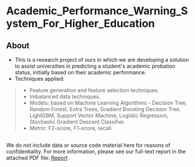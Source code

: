 # Academic_Performance_Warning_System_For_Higher_Education

## About

* This is a research project of ours in which we are developing a solution to assist universities in predicting a student's academic probation status, initially based on their academic performance.
* Techniques applied:
> * Feature generation and feature selection techniques.
> * Imbalanced data techniques. 
> * Models: based on Machine Learning Algorithms - Decision Tree, Random Forest, Extra Trees, Gradient Boosting Decision Tree, LightGBM, Support Vector Machine, Logistic Regression, Stochastic Gradient Descent Classifier.
> * Metric: F2-score, F1-score, recall.

## 
We do not include data or source code material here for reasons of confidentiality. For more information, please see our full-text report in the attached PDF file: <a href="Academic_Performance_Warning_System_For_Higher_Education .pdf" target="_blank">Report</a> .
